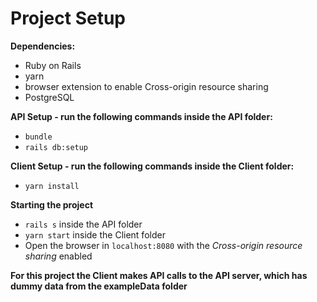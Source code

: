 # Project Setup

**Dependencies:**

* Ruby on Rails
* yarn
* browser extension to enable Cross-origin resource sharing
* PostgreSQL

**API Setup - run the following commands inside the API folder:**

* `bundle`
* `rails db:setup`

**Client Setup - run the following commands inside the Client folder:**

* `yarn install`

**Starting the project**

* `rails s` inside the API folder
* `yarn start` inside the Client folder
* Open the browser in `localhost:8080` with the _Cross-origin resource sharing_ enabled

**For this project the Client makes API calls to the API server, which has dummy data from the exampleData folder**
